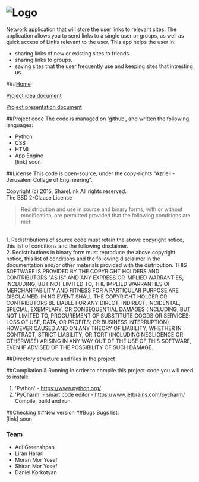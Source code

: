 # ![Logo](https://www.imageupload.co.uk/images/2015/04/14/sharelink-icon.png) 

Network application that will store the user links to relevant sites. The application allows you to send links to a single user or groups, as well as quick access of Links relevant to the user.
This app helps the user in:
- sharing links of new or existing sites to friends.
- sharing links to groups.
- saving sites that the user frequently use and keeping sites that intresting us.

###[Home](https://github.com/moranmo29/ShareLink/wiki)

[ Project idea document](https://www.dropbox.com/s/od0sxnvmsic7szw/%D7%94%D7%92%D7%93%D7%A8%D7%AA%20%D7%94%D7%9E%D7%95%D7%A6%D7%A8.pdf?dl=0)

[ Project presentation document](https://www.dropbox.com/s/wv71w8iv3dh41ft/shareLink.pptx?dl=0)

##Project code
The code is managed on 'github', and written the following languages:
- Python
- CSS
- HTML 
- App Engine 
<br> [link] soon <br/>

##License 
This code is open-source, under the copy-rights "Azrieli - Jerusalem Collage of Engineering".

Copyright (c) 2015, ShareLink
All rights reserved.
<br>The BSD 2-Clause License<br/>
>Redistribution and use in source and binary forms, with or without modification, are permitted provided that the following conditions are met:
<br>
1. Redistributions of source code must retain the above copyright notice, this list of conditions and the following disclaimer. <br/>
2. Redistributions in binary form must reproduce the above copyright notice, this list of conditions and the following disclaimer in the documentation and/or other materials provided with the distribution.
THIS SOFTWARE IS PROVIDED BY THE COPYRIGHT HOLDERS AND CONTRIBUTORS "AS IS" AND ANY EXPRESS OR IMPLIED WARRANTIES, INCLUDING, BUT NOT LIMITED TO, THE IMPLIED WARRANTIES OF MERCHANTABILITY AND FITNESS FOR A PARTICULAR PURPOSE ARE DISCLAIMED. IN NO EVENT SHALL THE COPYRIGHT HOLDER OR CONTRIBUTORS BE LIABLE FOR ANY DIRECT, INDIRECT, INCIDENTAL, SPECIAL, EXEMPLARY, OR CONSEQUENTIAL DAMAGES (INCLUDING, BUT NOT LIMITED TO, PROCUREMENT OF SUBSTITUTE GOODS OR SERVICES; LOSS OF USE, DATA, OR PROFITS; OR BUSINESS INTERRUPTION) HOWEVER CAUSED AND ON ANY THEORY OF LIABILITY, WHETHER IN CONTRACT, STRICT LIABILITY, OR TORT (INCLUDING NEGLIGENCE OR OTHERWISE) ARISING IN ANY WAY OUT OF THE USE OF THIS SOFTWARE, EVEN IF ADVISED OF THE POSSIBILITY OF SUCH DAMAGE.

##Directory structure and files in the project

##Compilation & Running 
In order to compile this project-code you will need to install:
<br>
1. 'Python' - https://www.python.org/
2. 'PyCharm' - smart code editor - https://www.jetbrains.com/pycharm/
<br/>Compile, build and run.

##Checking 
##New version
##Bugs 
Bugs list:<br> 
[link] soon <br/>




### [Team](https://github.com/moranmo29/ShareLink/wiki/Team)
- Adi Greenshpan
- Liran Harari
- Moran Mor Yosef
- Shiran Mor Yosef
- Daniel Korkotyan
